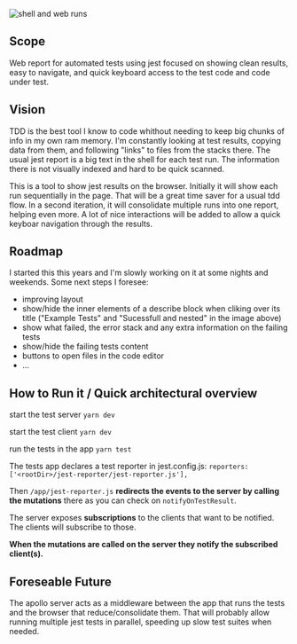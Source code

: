 

![shell and web runs](https://user-images.githubusercontent.com/217240/88461498-64c22b00-ce7a-11ea-8ea2-a530e7bdac9e.png)

Scope
---

Web report for automated tests using jest focused on showing clean results, easy to navigate, and quick keyboard access to the test code and code under test. 

Vision
---

TDD is the best tool I know to code whithout needing to keep big chunks of info in my own ram memory. I'm constantly looking at test results, copying data from them, and following "links" to files from the stacks there. The usual jest report is a big text in the shell for each test run. The information there is not visually indexed and hard to be quick scanned. 

This is a tool to show jest results on the browser. Initially it will show each run sequentially in the page. That will be a great time saver for a usual tdd flow. In a second iteration, it will consolidate multiple runs into one report, helping even more. A lot of nice interactions will be added to allow a quick keyboar navigation through the results.

Roadmap
---
I started this this years and I'm slowly working on it at some nights and weekends. Some next steps I foresee: 
- improving layout
- show/hide the inner elements of a describe block when cliking over its title ("Example Tests" and "Sucessfull and nested" in the image above)
- show what failed, the error stack and any extra information on the failing tests
- show/hide the failing tests content
- buttons to open files in the code editor
- ...

How to Run it / Quick architectural overview
---

start the test server
`yarn dev`

start the test client
`yarn dev`

run the tests in the app
`yarn test`

The tests app declares a test reporter in jest.config.js:
`reporters: ['<rootDir>/jest-reporter/jest-reporter.js'],`

Then `/app/jest-reporter.js` **redirects the events to the server by calling the mutations** there as you can check on `notifyOnTestResult`.

The server exposes **subscriptions** to the clients that want to be notified. The clients will subscribe to those. 

**When the mutations are called on the server they notify the subscribed client(s).**


Foreseable Future
---

The apollo server acts as a middleware between the app that runs the tests and the browser that reduce/consolidate them. That will probably allow running multiple jest tests in parallel, speeding up slow test suites when needed. 

